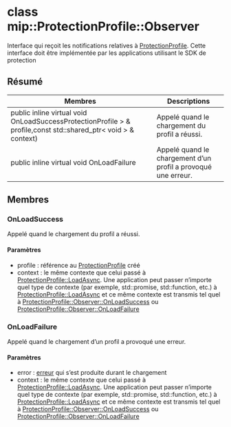 # <a name="class-mipprotectionprofileobserver"></a>class mip::ProtectionProfile::Observer 
Interface qui reçoit les notifications relatives à [ProtectionProfile](#classmip_1_1_protection_profile).
Cette interface doit être implémentée par les applications utilisant le SDK de protection
## <a name="summary"></a>Résumé
 Membres                        | Descriptions                                
--------------------------------|---------------------------------------------
public inline virtual void OnLoadSuccessProtectionProfile > & profile,const std::shared_ptr< void > & context) | Appelé quand le chargement du profil a réussi.
public inline virtual void OnLoadFailure | Appelé quand le chargement d’un profil a provoqué une erreur.
## <a name="members"></a>Membres
### <a name="onloadsuccess"></a>OnLoadSuccess
Appelé quand le chargement du profil a réussi.
#### <a name="parameters"></a>Paramètres
* profile : référence au [ProtectionProfile](#classmip_1_1_protection_profile) créé
* context : le même contexte que celui passé à [ProtectionProfile::LoadAsync](#classmip_1_1_protection_profile_1aeb141706dc10935931841fdb82d11031). Une application peut passer n’importe quel type de contexte (par exemple, std::promise, std::function, etc.) à [ProtectionProfile::LoadAsync](#classmip_1_1_protection_profile_1aeb141706dc10935931841fdb82d11031) et ce même contexte est transmis tel quel à [ProtectionProfile::Observer::OnLoadSuccess](#classmip_1_1_protection_profile_1_1_observer_1a31e73965ffb0bd152b3954b013faa773) ou [ProtectionProfile::Observer::OnLoadFailure](#classmip_1_1_protection_profile_1_1_observer_1acdad73bb6a2dcc93295e0e16e422f291)
### <a name="onloadfailure"></a>OnLoadFailure
Appelé quand le chargement d’un profil a provoqué une erreur.
#### <a name="parameters"></a>Paramètres
* error : [erreur](#classmip_1_1_error) qui s’est produite durant le chargement 
* context : le même contexte que celui passé à [ProtectionProfile::LoadAsync](#classmip_1_1_protection_profile_1aeb141706dc10935931841fdb82d11031). Une application peut passer n’importe quel type de contexte (par exemple, std::promise, std::function, etc.) à [ProtectionProfile::LoadAsync](#classmip_1_1_protection_profile_1aeb141706dc10935931841fdb82d11031) et ce même contexte est transmis tel quel à [ProtectionProfile::Observer::OnLoadSuccess](#classmip_1_1_protection_profile_1_1_observer_1a31e73965ffb0bd152b3954b013faa773) ou [ProtectionProfile::Observer::OnLoadFailure](#classmip_1_1_protection_profile_1_1_observer_1acdad73bb6a2dcc93295e0e16e422f291)